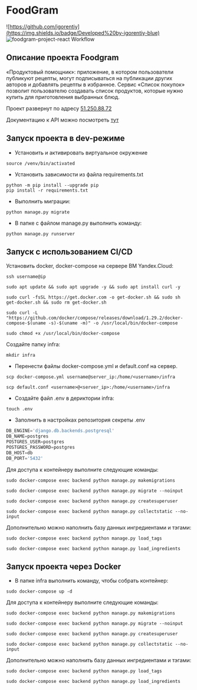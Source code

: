 # FoodGram
![https://github.com/igorentiy](https://img.shields.io/badge/Developed%20by-igorentiy-blue)
![foodgram-project-react Workflow ](https://github.com/igorentiy/foodgram-project-react/actions/workflows/foodgram_workflow.yml/badge.svg?branch=master&event=push)

## Описание проекта Foodgram
«Продуктовый помощник»: приложение, в котором пользователи публикуют рецепты, могут подписываться на публикации других авторов и добавлять рецепты в избранное. Сервис «Список покупок» позволит пользователю создавать список продуктов, которые нужно купить для приготовления выбранных блюд.

Проект развернут по адресу [51.250.88.72](http://51.250.88.72)

Документацию к API можно посмотреть [тут](http://51.250.88.72/api/docs/)
## Запуск проекта в dev-режиме

- Установить и активировать виртуальное окружение

```
source /venv/bin/activated
```

- Установить зависимости из файла requirements.txt

```
python -m pip install --upgrade pip
pip install -r requirements.txt
```

- Выполнить миграции:

```
python manage.py migrate
```

- В папке с файлом manage.py выполнить команду:
```
python manage.py runserver
```

## Запуск с использованием CI/CD

Установить docker, docker-compose на сервере ВМ Yandex.Cloud:
```
ssh username@ip
```
```
sudo apt update && sudo apt upgrade -y && sudo apt install curl -y
```
```
sudo curl -fsSL https://get.docker.com -o get-docker.sh && sudo sh get-docker.sh && sudo rm get-docker.sh
```
```
sudo curl -L "https://github.com/docker/compose/releases/download/1.29.2/docker-compose-$(uname -s)-$(uname -m)" -o /usr/local/bin/docker-compose
```
```
sudo chmod +x /usr/local/bin/docker-compose
```

Создайте папку infra:

```
mkdir infra
```
- Перенести файлы docker-compose.yml и default.conf на сервер.

```
scp docker-compose.yml username@server_ip:/home/<username>/infra
```
```
scp default.conf <username>@<server_ip>:/home/<username>/infra
```
- Создайте файл .env в дериктории infra:

```
touch .env
```
- Заполнить в настройках репозитория секреты .env

```python
DB_ENGINE='django.db.backends.postgresql'
DB_NAME=postgres
POSTGRES_USER=postgres
POSTGRES_PASSWORD=postgres
DB_HOST=db
DB_PORT='5432'
```

Для доступа к контейнеру выполните следующие команды:

```
sudo docker-compose exec backend python manage.py makemigrations
```
```
sudo docker-compose exec backend python manage.py migrate --noinput
```
```
sudo docker-compose exec backend python manage.py createsuperuser
```
```
sudo docker-compose exec backend python manage.py collectstatic --no-input
```

Дополнительно можно наполнить базу данных ингредиентами и тэгами:

```
sudo docker-compose exec backend python manage.py load_tags
```
```
sudo docker-compose exec backend python manage.py load_ingredients
```

## Запуск проекта через Docker
- В папке infra выполнить команду, чтобы собрать контейнер:

```
sudo docker-compose up -d
```

Для доступа к контейнеру выполните следующие команды:

```
sudo docker-compose exec backend python manage.py makemigrations
```
```
sudo docker-compose exec backend python manage.py migrate --noinput
```
```
sudo docker-compose exec backend python manage.py createsuperuser
```
```
sudo docker-compose exec backend python manage.py collectstatic --no-input
```

Дополнительно можно наполнить базу данных ингредиентами и тэгами:

```
sudo docker-compose exec backend python manage.py load_tags
```
```
sudo docker-compose exec backend python manage.py load_ingredients
```

